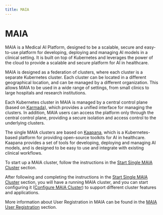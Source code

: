 ```yaml
---
title: MAIA
---
```


# MAIA

MAIA is a Medical AI Platform, designed to be a scalable, secure and easy-to-use platform for developing, deploying and managing AI models in a clinical setting. It is built on top of Kubernetes and leverages the power of the cloud to provide a scalable and secure platform for AI in healthcare.

MAIA is designed as a federation of clusters, where each cluster is a separate Kubernetes cluster. Each cluster can be located in a different geographical location, and can be managed by a different organization. This allows MAIA to be used in a wide range of settings, from small clinics to large hospitals and research institutions.

Each Kubernetes cluster in MAIA is managed by a central control plane (based on [Karmada](https://karmada.io)), which provides a unified interface for managing the clusters. In addition, MAIA users can access the platform only through the central control plane, providing a secure isolation and access control to the underlying clusters.

The single MAIA clusters are based on [Kaapana](https://www.kaapana.ai/), which is a Kubernetes-based platform for providing open-source toolkits for AI in healthcare. Kaapana provides a set of tools for developing, deploying and managing AI models, and is designed to be easy to use and integrate with existing clinical workflows.

To start up a MAIA cluster, follow the instructions in the [Start Single MAIA Cluster](MAIA/start_maia_cluster.md) section.

After following and completing the instructions in the [Start Single MAIA Cluster](MAIA/start_maia_cluster.md) section, you will have a running MAIA cluster, and you can start configuring it ([Configure MAIA Cluster](MAIA/configure_maia_cluster.md)) to support different cluster features and applications.

More information about User Registration in MAIA can be found in the [MAIA User Registration](MAIA/User_Registration.md) section.



